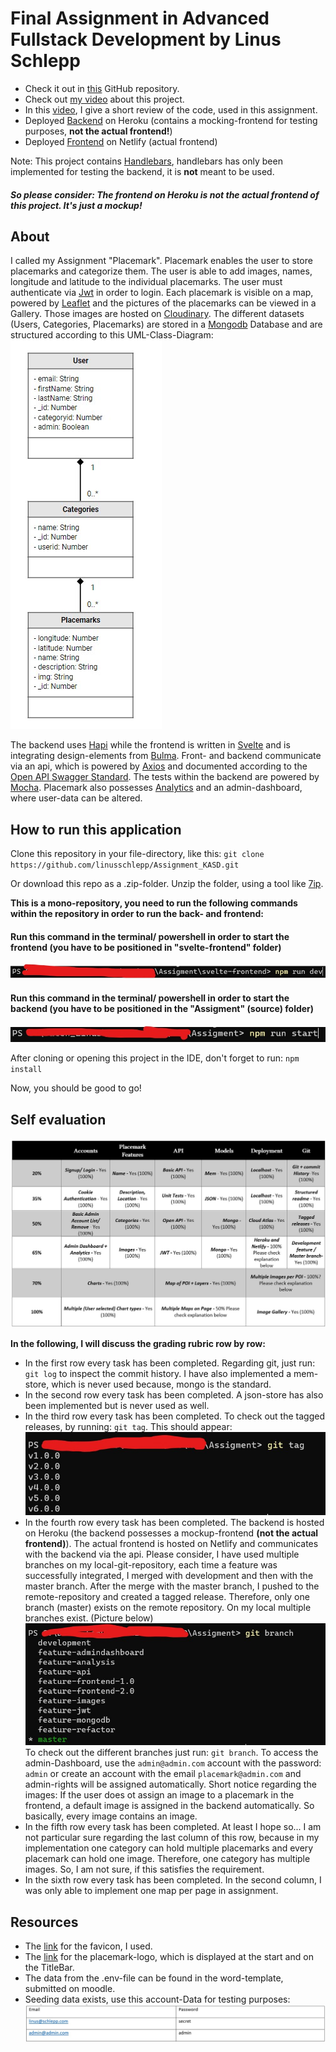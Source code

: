 # Final Assignment in Advanced Fullstack Development by Linus Schlepp 


* Check it out in [this](https://github.com/linusschlepp/Assignment_KASD) GitHub repository. <br>
* Check out [my video](https://www.youtube.com/watch?v=ve4w8w2bVUw&ab_channel=LinusSchlepp) about this project.
* In this [video](https://youtu.be/LCvjCbimfZE), I give a short review of the code, used in this assignment.
* Deployed [Backend](https://polar-bayou-58717.herokuapp.com) on Heroku (contains a mocking-frontend for testing purposes, **not the actual frontend!**)
* Deployed [Frontend](https://timely-crisp-7c2172.netlify.app) on Netlify (actual frontend)

Note: This project contains [Handlebars](https://handlebarsjs.com/), handlebars has only been implemented for testing the backend, it is **not** meant to be used.
##### So please consider: The frontend on Heroku is not the actual frontend of this project. It's just a mockup!

## About

I called my Assignment "Placemark". Placemark enables the user to store placemarks and categorize them. The user is able to add images, names,
longitude and latitude to the individual placemarks. The user must authenticate via [Jwt](https://jwt.io/) in order to login. Each placemark is visible on a map, powered by [Leaflet](https://leafletjs.com/) and the pictures of the placemarks can be viewed in a Gallery. 
Those images are hosted on [Cloudinary](https://cloudinary.com/). The different datasets (Users, Categories, Placemarks) are stored in a [Mongodb](https://www.mongodb.com/cloud/atlas/lp/try2-de?utm_source=google&utm_campaign=gs_emea_germany_search_core_brand_atlas_desktop&utm_term=mongodb&utm_medium=cpc_paid_search&utm_ad=e&utm_ad_campaign_id=12212624524&adgroup=115749704783&gclid=CjwKCAjw77WVBhBuEiwAJ-YoJLefdXwJTXGPbzm2Jx-LqjGXi4lQbZ_K4sKP8Xt6PYSBFs7RzEDIThoCRB8QAvD_BwE)
Database and are structured according to this UML-Class-Diagram: <br>
![](https://github.com/linusschlepp/Assignment_KASD/blob/master/svelte-frontend/src/assets/uml_diagramm.jpg)


The backend uses [Hapi](https://hapi.dev/) while the frontend is written in [Svelte](https://svelte.dev/) and is integrating design-elements from [Bulma](https://bulma.io/). Front- and backend communicate via an api, which is powered by [Axios](https://github.com/axios/axios)
and documented according to the [Open API Swagger Standard](https://www.openapis.org/). The tests within the backend are powered by [Mocha](https://mochajs.org/). Placemark also possesses [Analytics](https://github.com/himynameisdave/svelte-frappe-charts) and an admin-dashboard, where user-data can be altered.



## How to run this application 

Clone this repository in your file-directory, like this: ``git clone https://github.com/linusschlepp/Assignment_KASD.git``

Or download this repo as a .zip-folder. Unzip the folder, using a tool like [7ip](https://www.7-zip.de/).

**This is a mono-repository, you need to run the following commands within the repository in order to run the back- and frontend:** 

#### Run this command in the terminal/ powershell in order to start the frontend (you have to be positioned in "svelte-frontend" folder)
![](https://github.com/linusschlepp/Assignment_KASD/blob/master/svelte-frontend/src/assets/start_frontend.jpg)

#### Run this command in the terminal/ powershell in order to start the backend (you have to be positioned in the "Assigment" (source) folder)
![](https://github.com/linusschlepp/Assignment_KASD/blob/master/svelte-frontend/src/assets/start_backend.jpg)

After cloning or opening this project in the IDE, don't forget to run: ``npm install``

Now, you should be good to go!

## Self evaluation
![](https://github.com/linusschlepp/Assignment_KASD/blob/master/svelte-frontend/src/assets/grading_rubric.jpg)

**In the following, I will discuss the grading rubric row by row:**

* In the first row every task has been completed. Regarding git, just run: ``git log`` to inspect the commit history. I have also implemented a mem-store, which is never used because, mongo is the standard.
* In the second row every task has been completed. A json-store has also been implemented but is never used as well. 
* In the third row every task has been completed. To check out the tagged releases, by running: ``git tag``. This should appear: <br>
![](https://github.com/linusschlepp/Assignment_KASD/blob/master/svelte-frontend/src/assets/git_tag.jpg) <br>
* In the fourth row every task has been completed. The backend is hosted on Heroku (the backend possesses a mockup-frontend **(not the actual frontend)**). The actual frontend is hosted on Netlify and communicates with the backend via the api. Please consider, I have used multiple branches on my local-git-repository, each time a feature was successfully integrated, I merged with development and then with the master branch. After the merge with the master branch, I pushed to the remote-repository and created a tagged release. Therefore, only one branch (master) exists on the remote repository. On my local multiple branches exist. (Picture below) <br> ![](https://github.com/linusschlepp/Assignment_KASD/blob/master/svelte-frontend/src/assets/git_local_branch.jpg) <br> To check out the different branches just run: ``git branch``. To access the admin-Dashboard, use the ```admin@admin.com``` account with the password: ```admin``` or  create an account with the email ```placemark@admin.com``` and admin-rights will be assigned automatically. Short notice regarding the images: If the user does ot assign an image to a placemark in the frontend, a default image is assigned in the backend automatically. So basically, every image contains an image.
* In the fifth row every task has been completed. At least I hope so... I am not particular sure regarding the last column of this row, because in my implementation one category can hold multiple placemarks and every placemark can hold one image. Therefore, one category has multiple images. So, I am not sure, if this satisfies the requirement.
* In the sixth row every task has been completed. In the second column, I was only able to implement one map per page in assignment. 

## Resources

* The [link](https://icon-icons.com/de/symbol/anzeigen/42272) for the favicon, I used.
* The [link](https://icon-icons.com/de/symbol/Reisen-Karte-Lage-pin/109805) for the placemark-logo, which is displayed at the start and on the TitleBar.
* The data from the .env-file can be found in the word-template, submitted on moodle. 
* Seeding data exists, use this account-Data for testing purposes: <br> 
![](https://github.com/linusschlepp/Assignment_KASD/blob/master/svelte-frontend/src/assets/seed_data_table.jpg)

